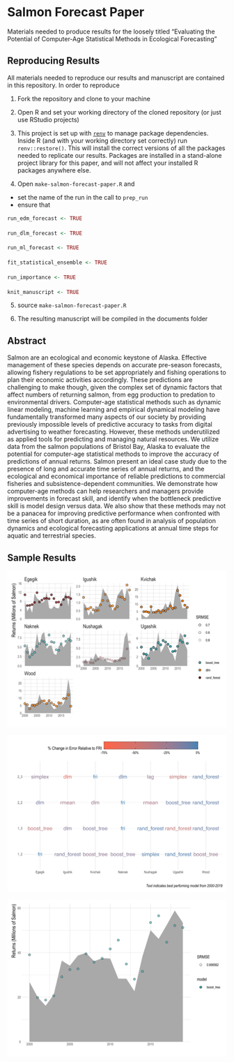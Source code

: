 
# Salmon Forecast Paper

<!-- badges: start -->

<!-- badges: end -->

Materials needed to produce results for the loosely titled “Evaluating
the Potential of Computer-Age Statistical Methods in Ecological
Forecasting”

## Reproducing Results

All materials needed to reproduce our results and manuscript are
contained in this repository. In order to reproduce

1.  Fork the repository and clone to your machine

2.  Open R and set your working directory of the cloned repository (or
    just use RStudio projects)

3.  This project is set up with
    [`renv`](https://rstudio.github.io/renv/articles/renv.html) to
    manage package dependencies. Inside R (and with your working
    directory set correctly) run `renv::restore()`. This will install
    the correct versions of all the packages needed to replicate our
    results. Packages are installed in a stand-alone project library for
    this paper, and will not affect your installed R packages anywhere
    else.

4.  Open `make-salmon-forecast-paper.R` and

<!-- end list -->

  - set the name of the run in the call to `prep_run`
  - ensure that

<!-- end list -->

``` r
run_edm_forecast <- TRUE

run_dlm_forecast <- TRUE

run_ml_forecast <- TRUE

fit_statistical_ensemble <- TRUE

run_importance <- TRUE

knit_manuscript <- TRUE
```

5.  source `make-salmon-forecast-paper.R`

6.  The resulting manuscript will be compiled in the documents folder

## Abstract

Salmon are an ecological and economic keystone of Alaska. Effective
management of these species depends on accurate pre-season forecasts,
allowing fishery regulations to be set appropriately and fishing
operations to plan their economic activities accordingly. These
predictions are challenging to make though, given the complex set of
dynamic factors that affect numbers of returning salmon, from egg
production to predation to environmental drivers. Computer-age
statistical methods such as dynamic linear modeling, machine learning
and empirical dynamical modeling have fundamentally transformed many
aspects of our society by providing previously impossible levels of
predictive accuracy to tasks from digital advertising to weather
forecasting. However, these methods underutilized as applied tools for
predicting and managing natural resources. We utilize data from the
salmon populations of Bristol Bay, Alaska to evaluate the potential for
computer-age statistical methods to improve the accuracy of predictions
of annual returns. Salmon present an ideal case study due to the
presence of long and accurate time series of annual returns, and the
ecological and economical importance of reliable predictions to
commercial fisheries and subsistence-dependent communities. We
demonstrate how computer-age methods can help researchers and managers
provide improvements in forecast skill, and identify when the bottleneck
predictive skill is model design versus data. We also show that these
methods may not be a panacea for improving predictive performance when
confronted with time series of short duration, as are often found in
analysis of population dynamics and ecological forecasting applications
at annual time steps for aquatic and terrestrial species.

## Sample Results

![](README_files/figure-gfm/unnamed-chunk-3-1.svg)<!-- -->

![](README_files/figure-gfm/unnamed-chunk-4-1.svg)<!-- -->

![](README_files/figure-gfm/unnamed-chunk-5-1.svg)<!-- -->

